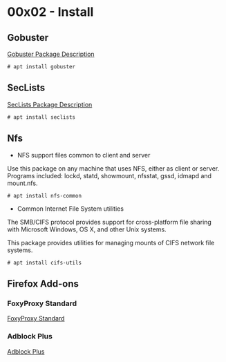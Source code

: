 # 00x02 - Install

## Gobuster

[Gobuster Package Description](https://tools.kali.org/web-applications/gobuster)

```
# apt install gobuster
```

## SecLists

[SecLists Package Description](https://tools.kali.org/password-attacks/seclists)

```
# apt install seclists
```

## Nfs

* NFS support files common to client and server

Use this package on any machine that uses NFS, either as client or server. Programs included: lockd, statd, showmount, nfsstat, gssd, idmapd and mount.nfs. 

```
# apt install nfs-common
```

* Common Internet File System utilities

The SMB/CIFS protocol provides support for cross-platform file sharing with Microsoft Windows, OS X, and other Unix systems.

This package provides utilities for managing mounts of CIFS network file systems. 

```
# apt install cifs-utils
```

## Firefox Add-ons

### FoxyProxy Standard

[FoxyProxy Standard](https://addons.mozilla.org/pt-BR/firefox/addon/foxyproxy-standard/)

### Adblock Plus

[Adblock Plus](https://addons.mozilla.org/pt-BR/firefox/addon/adblock-plus/)
